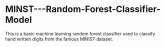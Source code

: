 # MINST---Random-Forest-Classifier-Model

This is a basic machine learning random forest classifier used to classify hand written digits from the famous MINIST dataset.
